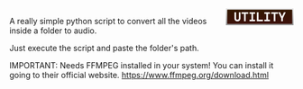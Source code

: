 <img src="../Assets/Utility_Badge.png" height=30 align="right">

A really simple python script to convert all the videos inside a folder to audio.

Just execute the script and paste the folder's path.

IMPORTANT:
Needs FFMPEG installed in your system!
You can install it going to their official website.
https://www.ffmpeg.org/download.html
